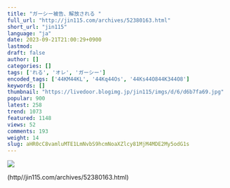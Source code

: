 ```yaml
---
title: "ガーシー被告、解放される "
full_url: "http://jin115.com/archives/52380163.html"
short_url: "jin115"
language: "ja"
date: 2023-09-21T21:00:29+0900
lastmod: 
draft: false
author: []
categories: []
tags: ['れる', 'オレ', 'ガーシー']
encoded_tags: ['44KM44KL', '44Kq44Os', '44Ks44O844K344O8']
keywords: []
thumbnail: "https://livedoor.blogimg.jp/jin115/imgs/d/6/d6b7fa69.jpg"
popular: 900
latest: 258
trend: 1073
featured: 1148
views: 52
comments: 193
weight: 14
slug: aHR0cC8vamluMTE1LmNvbS9hcmNoaXZlcy81MjM4MDE2My5odG1s
---
```


![](https://livedoor.blogimg.jp/jin115/imgs/d/6/d6b7fa69.jpg)



(http//jin115.com/archives/52380163.html)
